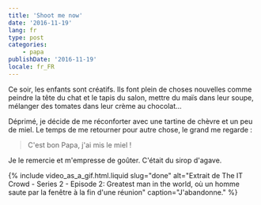 ```yaml
---
title: 'Shoot me now'
date: '2016-11-19'
lang: fr
type: post
categories:
    - papa
publishDate: '2016-11-19'
locale: fr_FR
---
```


Ce soir, les enfants sont créatifs. Ils font plein de choses nouvelles comme peindre la tête du chat et le tapis du salon, mettre du maïs dans leur soupe, mélanger des tomates dans leur crème au chocolat…

<!-- more -->

Déprimé, je décide de me réconforter avec une tartine de chèvre et un peu de miel. Le temps de me retourner pour autre chose, le grand me regarde :

> C'est bon Papa, j'ai mis le miel !

Je le remercie et m'empresse de goûter. C'était du sirop d'agave.

{% include video_as_a_gif.html.liquid
    slug="done"
    alt="Extrait de The IT Crowd - Series 2 - Episode 2: Greatest man in the world, où un homme saute par la fenêtre à la fin d'une réunion"
    caption="J'abandonne."
%}
